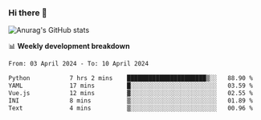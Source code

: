 ### Hi there 👋
![Anurag's GitHub stats](https://github-readme-stats.vercel.app/api?username=jami1024&show_icons=true&theme=radical)

📊 **Weekly development breakdown**
<!--START_SECTION:waka-->

```txt
From: 03 April 2024 - To: 10 April 2024

Python           7 hrs 2 mins    ██████████████████████▒░░   88.90 %
YAML             17 mins         █░░░░░░░░░░░░░░░░░░░░░░░░   03.59 %
Vue.js           12 mins         ▓░░░░░░░░░░░░░░░░░░░░░░░░   02.55 %
INI              8 mins          ▒░░░░░░░░░░░░░░░░░░░░░░░░   01.89 %
Text             4 mins          ▒░░░░░░░░░░░░░░░░░░░░░░░░   00.96 %
```

<!--END_SECTION:waka-->
<!--
**jami1024/jami1024** is a ✨ _special_ ✨ repository because its `README.md` (this file) appears on your GitHub profile.

Here are some ideas to get you started:

- 🔭 I’m currently working on ...
- 🌱 I’m currently learning ...
- 👯 I’m looking to collaborate on ...
- 🤔 I’m looking for help with ...
- 💬 Ask me about ...
- 📫 How to reach me: ...
- 😄 Pronouns: ...
- ⚡ Fun fact: ...
-->
